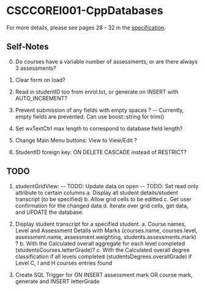 # CSCCOREI001-CppDatabases
 
For more details, please see pages 28 - 32 in the [specification](https://live.moodle.hope.ac.uk/pluginfile.php/75945/mod_resource/content/0/Course%20Booklet%20CSCCOREI%202019-2.pdf).


## Self-Notes
0. Do courses have a variable number of assessments, or are there always 3 assessments?

1. Clear form on load?

2. Read in studentID too from enrol.txt, or generate on INSERT with AUTO_INCREMENT?

4. Prevent submission of any fields with empty          spaces      ? 
    -- Currently, empty fields are prevented. Can use boost::string for trim()

5. Set wxTextCtrl max length to correspond to database field length?

6. Change Main Menu buttons: View <name> to View/Edit <name> ? 

7. StudentID foreign key: ON DELETE CASCADE instead of RESTRICT?


## TODO 

1. studentGridView: -- TODO: Update data on open -- TODO: Set read only attribute to certain columns
    a. Display all student details/student transcript (to be specified) 
    b. Allow grid cells to be editted
    c. Get user confirmation for the changed data
    d. Iterate over grid cells, get data, and UPDATE the database. 

2. Display student transcript for a specified student.
    a. Course names, Level and Assessment Details with Marks (courses.name, courses.level, assessment.name, assessment.weighting, students.assessments.mark) ?
    b. With the Calculated overall aggregate for each level completed (studentsCourses.letterGrade)?
    c. With the Calculated overall degree classification if all levels completed  (studentsDegrees.overallGrade) if Level C, I and H courses entries found 

3. Create SQL Trigger for ON INSERT assessment mark OR course mark, generate and INSERT letterGrade
